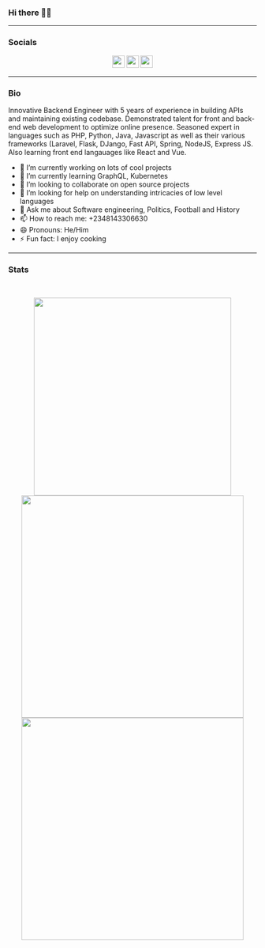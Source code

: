 ### Hi there 👋🏾

<hr>

### Socials
<p align="center">
<a href="https://twitter.com/#"><img src="https://img.shields.io/badge/twitter-%231DA1F2.svg?&style=for-the-badge&logo=twitter&logoColor=white" height=25></a> 
<a href="https://www.linkedin.com/in/christopher-uzochukwu"><img src="https://img.shields.io/badge/linkedin-%230077B5.svg?&style=for-the-badge&logo=linkedin&logoColor=white" height=25></a>
<a href="mailto:c.uzor@yahoo.com"><img src="https://img.shields.io/badge/gmail-%EA4335.svg?&style=for-the-badge&logo=gmail&logoColor=white" height=25></a>
</p>
<hr>

### Bio
<p>
  Innovative Backend Engineer with 5 years of experience in building APIs and maintaining existing codebase. Demonstrated talent for front and back-end web development to optimize online presence. Seasoned expert in languages such as PHP, Python, Java, Javascript as well as their various frameworks (Laravel, Flask, DJango, Fast API, Spring, NodeJS, Express JS.
  Also learning front end langauages like React and Vue.
</p>


- 🔭 I’m currently working on lots of cool projects
- 🌱 I’m currently learning GraphQL, Kubernetes
- 👯 I’m looking to collaborate on open source projects
- 🤔 I’m looking for help on understanding intricacies of low level languages
- 💬 Ask me about Software engineering, Politics, Football and History
- 📫 How to reach me: +2348143306630
- 😄 Pronouns: He/Him
- ⚡ Fun fact: I enjoy cooking

<hr>


### Stats
<br>
<p align="center">
<img src="https://github-readme-stats.vercel.app/api/top-langs/?username=chrisuzor&theme=cobalt" alt="" width="400">
<br>
<img src="https://github-readme-stats.vercel.app/api?username=chrisuzor&show_icons=true&theme=cobalt" alt="" width="450"/>
<img src="https://github-readme-streak-stats.herokuapp.com/?user=chrisuzor&background=193549&currStreakLabel=E583D8&sideLabels=E583D8&currStreakNum=75EEB2&sideNums=75EEB2&dates=75EEB2" alt="" width="450">
<br>
</p>
